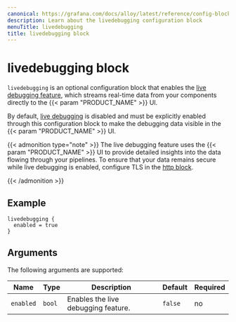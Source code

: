```yaml
---
canonical: https://grafana.com/docs/alloy/latest/reference/config-blocks/livedebugging/
description: Learn about the livedebugging configuration block
menuTitle: livedebugging
title: livedebugging block
---
```


# livedebugging block

`livedebugging` is an optional configuration block that enables the [live debugging feature][debug], which streams real-time data from your components directly to the {{< param "PRODUCT_NAME" >}} UI.

By default, [live debugging][debug] is disabled and must be explicitly enabled through this configuration block to make the debugging data visible in the {{< param "PRODUCT_NAME" >}} UI.

{{< admonition type="note" >}}
The live debugging feature uses the {{< param "PRODUCT_NAME" >}} UI to provide detailed insights into the data flowing through your pipelines.
To ensure that your data remains secure while live debugging is enabled, configure TLS in the [http block][].

[http block]: ../http/
{{< /admonition >}}

## Example

```alloy
livedebugging {
  enabled = true
}
```

## Arguments

The following arguments are supported:

| Name                 | Type  | Description                                                      | Default | Required |
| -------------------- | ----- | ---------------------------------------------------------------  | ------- | -------- |
| `enabled`            | `bool`| Enables the live debugging feature.                              | `false` | no       |

[debug]: ../../../troubleshoot/debug/
